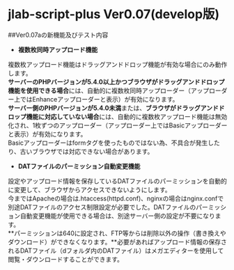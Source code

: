 jlab-script-plus Ver0.07(develop版)
================
  
##Ver0.07aの新機能及びテスト内容
* **複数枚同時アップロード機能**

複数枚アップロード機能はドラッグアンドドロップ機能が有効な場合にのみ動作します。  
**サーバーのPHPバージョンが5.4.0以上かつブラウザがドラッグアンドドロップ機能を使用できる場合**には、自動的に複数枚同時アップローダー（アップローダー上ではEnhanceアップローダーと表示）が有効になります。  
**サーバー側のPHPバージョンが5.4.0未満**または、**ブラウザがドラッグアンドドロップ機能に対応していない場合**には、自動的に複数枚アップロード機能は無効化され、1枚ずつのアップローダー（アップローダー上ではBasicアップローダーと表示）が有効になります。  
Basicアップローダーはformタグを使ったものではない為、不具合が発生したり、古いブラウザでは対応できない場合があります。

* **DATファイルのパーミッション自動変更機能**

設定やアップロード情報を保存しているDATファイルのパーミッションを自動的に変更して、ブラウザからアクセスできないようにします。  
今まではApacheの場合は.htaccess(httpd.conf)、nginxの場合はnginx.confで別途DATファイルのアクセス制限設定が必要でした。DATファイルのパーミッション自動変更機能が使用できる場合は、別途サーバー側の設定が不要になります。  
**パーミッションは640に設定され、FTP等からは削除以外の操作（書き換えやダウンロード）ができなくなります。**必要があればアップロード情報の保存されるDATファイル（dフォルダ内のDATファイル）はメガエディターを使用して閲覧・ダウンロードすることができます。